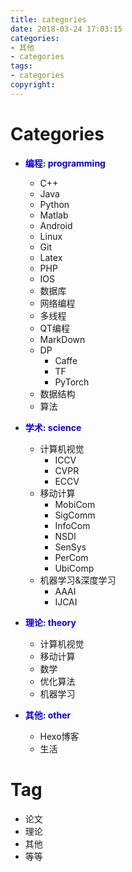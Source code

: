 ```yaml
---
title: categories
date: 2018-03-24 17:03:15
categories:
- 其他
- categories
tags:
- categories
copyright:
---
```


# Categories

- <font color=“blue”>**编程: programming**</font>
	- C++
	- Java
	- Python
	- Matlab
	- Android
	- Linux
	- Git
	- Latex
	- PHP
	- IOS
	- 数据库
	- 网络编程
	- 多线程
	- QT编程
	- MarkDown
	- DP
		- Caffe
		- TF
		- PyTorch
	- 数据结构
	- 算法
  
- <font color=“blue”>**学术: science**</font>
	- 计算机视觉
		- ICCV
		- CVPR
		- ECCV
	- 移动计算
		- MobiCom
		- SigComm
		- InfoCom
		- NSDI
		- SenSys
		- PerCom
		- UbiComp
	- 机器学习&深度学习
		- AAAI
		- IJCAI
  
- <font color=“blue”>**理论: theory**</font>
	- 计算机视觉
	- 移动计算
	- 数学
	- 优化算法
	- 机器学习
  
- <font color=“blue”>**其他: other**</font>
	- Hexo博客
	- 生活

# Tag

- 论文
- 理论
- 其他
- 等等


